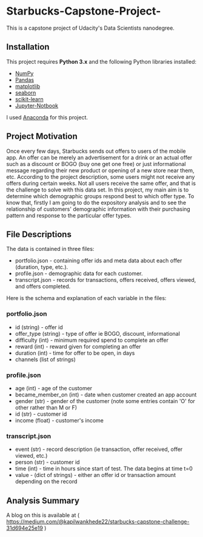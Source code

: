 # Starbucks-Capstone-Project-
This is a capstone project of Udacity's Data Scientists  nanodegree.

## Installation
This project requires **Python 3.x** and the following Python libraries installed:

- [NumPy](http://www.numpy.org/)
- [Pandas](http://pandas.pydata.org)
- [matplotlib](http://matplotlib.org/)
- [seaborn](https://seaborn.pydata.org/installing.html)
- [scikit-learn](http://scikit-learn.org/stable/)
- [Jupyter-Notbook](https://jupyter.org/install.html)

I used [Anaconda](https://www.continuum.io/downloads) for this project.

## Project Motivation
Once every few days, Starbucks sends out offers to users of the mobile app. An offer can be merely an advertisement for a drink or an actual offer such as a discount or BOGO (buy one get one free) or just informational message regarding their new product or opening of a new store near them, etc. According to the project description, some users might not receive any offers during certain weeks. Not all users receive the same offer, and that is the challenge to solve with this data set.
In this project, my main aim is to determine which demographic groups respond best to which offer type. To know that, firstly I am going to do the expository analysis and to see the relationship of customers' demographic information with their purchasing pattern and response to the particular offer types.

## File Descriptions

The data is contained in three files:
* portfolio.json - containing offer ids and meta data about each offer (duration, type, etc.).
* profile.json - demographic data for each customer.
* transcript.json - records for transactions, offers received, offers viewed, and offers completed.

Here is the schema and explanation of each variable in the files:

### portfolio.json
* id (string) - offer id
* offer_type (string) - type of offer ie BOGO, discount, informational
* difficulty (int) - minimum required spend to complete an offer
* reward (int) - reward given for completing an offer
* duration (int) - time for offer to be open, in days
* channels (list of strings)

### profile.json
* age (int) - age of the customer
* became_member_on (int) - date when customer created an app account
* gender (str) - gender of the customer (note some entries contain 'O' for other rather than M or F)
* id (str) - customer id
* income (float) - customer's income

### transcript.json
* event (str) - record description (ie transaction, offer received, offer viewed, etc.)
* person (str) - customer id
* time (int) - time in hours since start of test. The data begins at time t=0
* value - (dict of strings) - either an offer id or transaction amount depending on the record

## Analysis Summary
A blog on this is available at ( https://medium.com/@kapilwankhede22/starbucks-capstone-challenge-31d694e25e19 )
